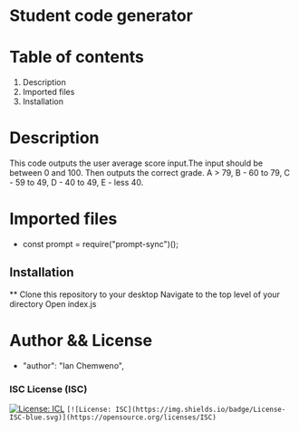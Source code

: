 # Student code generator

# Table of contents
1. Description
2. Imported files
3. Installation

# Description
This code outputs the user average score input.The input should be between 0 and 100. Then outputs the correct grade.
A > 79, B - 60 to 79, C - 59 to 49, D - 40 to 49, E - less 40.

# Imported files
* const prompt = require("prompt-sync")();

## Installation
**
Clone this repository to your desktop
Navigate to the top level of your directory
Open index.js

# Author && License
* "author": "Ian Chemweno",


### ISC License (ISC)
[![License: ICL](https://img.shields.io/badge/License-ISC-blue.svg)](https://opensource.org/licenses/ISC)
`[![License: ISC](https://img.shields.io/badge/License-ISC-blue.svg)](https://opensource.org/licenses/ISC)`
